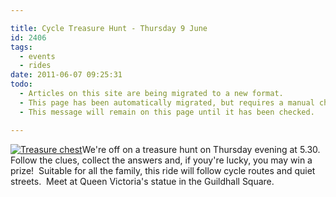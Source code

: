 ```yaml
---

title: Cycle Treasure Hunt - Thursday 9 June
id: 2406
tags:
  - events
  - rides
date: 2011-06-07 09:25:31
todo:
  - Articles on this site are being migrated to a new format.
  - This page has been automatically migrated, but requires a manual check-&-tune to ensure the format and links all work as expected.
  - This message will remain on this page until it has been checked.

---
```


[![Treasure chest](http://www.pompeybug.co.uk/wp-content/uploads/2011/06/treasure-chest-285x300.jpg "Treasure chest")](/assets/treasure-chest.jpg)We're off on a treasure hunt on Thursday evening at 5.30\. Follow the clues, collect the answers and, if youy're lucky, you may win a prize!  Suitable for all the family, this ride will follow cycle routes and quiet streets.  Meet at Queen Victoria's statue in the Guildhall Square.